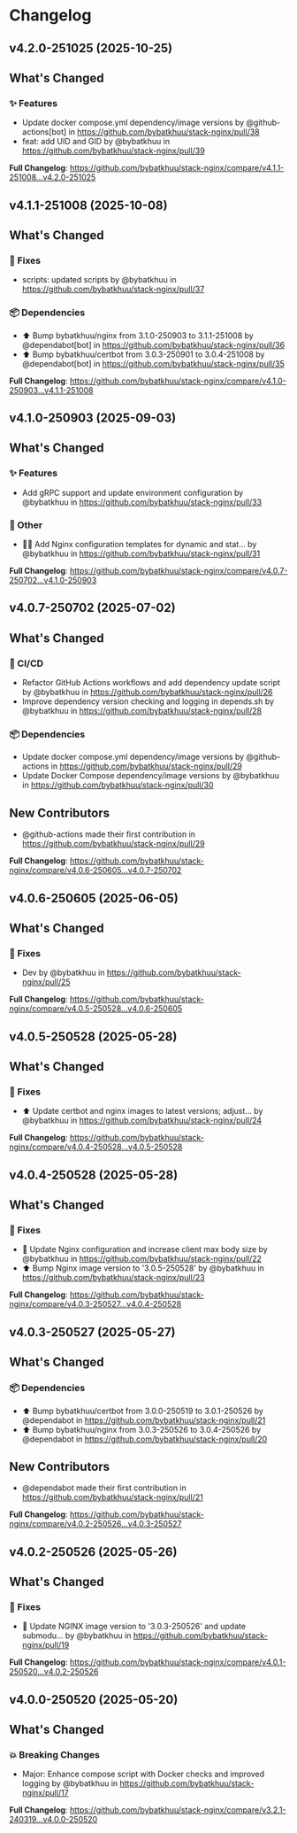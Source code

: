 # Changelog

## v4.2.0-251025 (2025-10-25)

<!-- Release notes generated using configuration in .github/release.yml at v4.2.0-251025 -->

## What's Changed
### ✨ Features
* Update docker compose.yml dependency/image versions by @github-actions[bot] in https://github.com/bybatkhuu/stack-nginx/pull/38
* feat: add UID and GID by @bybatkhuu in https://github.com/bybatkhuu/stack-nginx/pull/39


**Full Changelog**: https://github.com/bybatkhuu/stack-nginx/compare/v4.1.1-251008...v4.2.0-251025

## v4.1.1-251008 (2025-10-08)

<!-- Release notes generated using configuration in .github/release.yml at v4.1.1-251008 -->

## What's Changed
### 🐛 Fixes
* scripts: updated scripts by @bybatkhuu in https://github.com/bybatkhuu/stack-nginx/pull/37
### 📦 Dependencies
* ⬆️ Bump bybatkhuu/nginx from 3.1.0-250903 to 3.1.1-251008 by @dependabot[bot] in https://github.com/bybatkhuu/stack-nginx/pull/36
* ⬆️ Bump bybatkhuu/certbot from 3.0.3-250901 to 3.0.4-251008 by @dependabot[bot] in https://github.com/bybatkhuu/stack-nginx/pull/35


**Full Changelog**: https://github.com/bybatkhuu/stack-nginx/compare/v4.1.0-250903...v4.1.1-251008

## v4.1.0-250903 (2025-09-03)

<!-- Release notes generated using configuration in .github/release.yml at v4.1.0-250903 -->

## What's Changed
### ✨ Features
* Add gRPC support and update environment configuration by @bybatkhuu in https://github.com/bybatkhuu/stack-nginx/pull/33
### 💬 Other
* :technologist: Add Nginx configuration templates for dynamic and stat… by @bybatkhuu in https://github.com/bybatkhuu/stack-nginx/pull/31


**Full Changelog**: https://github.com/bybatkhuu/stack-nginx/compare/v4.0.7-250702...v4.1.0-250903

## v4.0.7-250702 (2025-07-02)

<!-- Release notes generated using configuration in .github/release.yml at v4.0.7-250702 -->

## What's Changed
### 👷 CI/CD
* Refactor GitHub Actions workflows and add dependency update script by @bybatkhuu in https://github.com/bybatkhuu/stack-nginx/pull/26
* Improve dependency version checking and logging in depends.sh by @bybatkhuu in https://github.com/bybatkhuu/stack-nginx/pull/28
### 📦 Dependencies
* Update docker compose.yml dependency/image versions by @github-actions in https://github.com/bybatkhuu/stack-nginx/pull/29
* Update Docker Compose dependency/image versions by @bybatkhuu in https://github.com/bybatkhuu/stack-nginx/pull/30

## New Contributors
* @github-actions made their first contribution in https://github.com/bybatkhuu/stack-nginx/pull/29

**Full Changelog**: https://github.com/bybatkhuu/stack-nginx/compare/v4.0.6-250605...v4.0.7-250702

## v4.0.6-250605 (2025-06-05)

<!-- Release notes generated using configuration in .github/release.yml at v4.0.6-250605 -->

## What's Changed
### 🐛 Fixes
* Dev by @bybatkhuu in https://github.com/bybatkhuu/stack-nginx/pull/25


**Full Changelog**: https://github.com/bybatkhuu/stack-nginx/compare/v4.0.5-250528...v4.0.6-250605

## v4.0.5-250528 (2025-05-28)

<!-- Release notes generated using configuration in .github/release.yml at v4.0.5-250528 -->

## What's Changed
### 🐛 Fixes
* :arrow_up: Update certbot and nginx images to latest versions; adjust… by @bybatkhuu in https://github.com/bybatkhuu/stack-nginx/pull/24


**Full Changelog**: https://github.com/bybatkhuu/stack-nginx/compare/v4.0.4-250528...v4.0.5-250528

## v4.0.4-250528 (2025-05-28)

<!-- Release notes generated using configuration in .github/release.yml at v4.0.4-250528 -->

## What's Changed
### 🐛 Fixes
* :wrench: Update Nginx configuration and increase client max body size by @bybatkhuu in https://github.com/bybatkhuu/stack-nginx/pull/22
* :arrow_up: Bump Nginx image version to '3.0.5-250528' by @bybatkhuu in https://github.com/bybatkhuu/stack-nginx/pull/23


**Full Changelog**: https://github.com/bybatkhuu/stack-nginx/compare/v4.0.3-250527...v4.0.4-250528

## v4.0.3-250527 (2025-05-27)

<!-- Release notes generated using configuration in .github/release.yml at v4.0.3-250527 -->

## What's Changed
### 📦 Dependencies
* ⬆️ Bump bybatkhuu/certbot from 3.0.0-250519 to 3.0.1-250526 by @dependabot in https://github.com/bybatkhuu/stack-nginx/pull/21
* ⬆️ Bump bybatkhuu/nginx from 3.0.3-250526 to 3.0.4-250526 by @dependabot in https://github.com/bybatkhuu/stack-nginx/pull/20

## New Contributors
* @dependabot made their first contribution in https://github.com/bybatkhuu/stack-nginx/pull/21

**Full Changelog**: https://github.com/bybatkhuu/stack-nginx/compare/v4.0.2-250526...v4.0.3-250527

## v4.0.2-250526 (2025-05-26)

<!-- Release notes generated using configuration in .github/release.yml at v4.0.2-250526 -->

## What's Changed
### 🐛 Fixes
* :bug: Update NGINX image version to '3.0.3-250526' and update submodu… by @bybatkhuu in https://github.com/bybatkhuu/stack-nginx/pull/19


**Full Changelog**: https://github.com/bybatkhuu/stack-nginx/compare/v4.0.1-250520...v4.0.2-250526

## v4.0.0-250520 (2025-05-20)

<!-- Release notes generated using configuration in .github/release.yml at v4.0.0-250520 -->

## What's Changed
### 💥 Breaking Changes
* Major: Enhance compose script with Docker checks and improved logging by @bybatkhuu in https://github.com/bybatkhuu/stack-nginx/pull/17


**Full Changelog**: https://github.com/bybatkhuu/stack-nginx/compare/v3.2.1-240319...v4.0.0-250520
